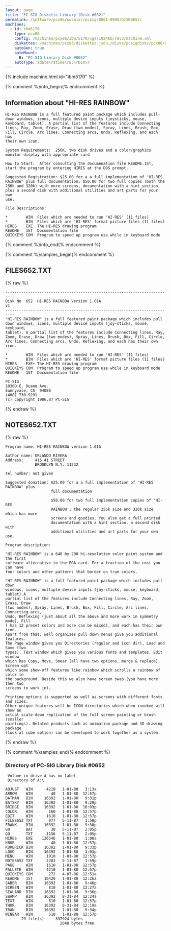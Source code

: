 ```yaml
---
layout: page
title: "PC-SIG Diskette Library (Disk #652)"
permalink: /software/pcx86/sw/misc/pcsig/0001-0999/DISK0652/
machines:
  - id: ibm5170
    type: pcx86
    config: /machines/pcx86/ibm/5170/cga/1024kb/rev3/machine.xml
    diskettes: /machines/pcx86/diskettes.json,/disks/pcsigdisks/pcx86/diskettes.json
    autoGen: true
    autoMount:
      B: "PC-SIG Library Disk #0652"
    autoType: $date\r$time\rB:\rDIR\r
---
```


{% include machine.html id="ibm5170" %}

{% comment %}info_begin{% endcomment %}

## Information about "HI-RES RAINBOW"

    HI-RES RAINBOW is a full featured paint package which includes pull-
    down windows, icons, multiple device inputs (joysticks, mouse,
    keyboard, tablet). A partial list of the features include Connecting
    lines, Ray, Zoom, Erase, Draw (two modes), Spray, Lines, Brush, Box,
    Fill, Circle, Arc lines, Connecting arcs, Undo, Reflexing, and each has
    their own icon.
    
    System Requirements:  256K, two disk drives and a color/graphics
    monitor display with appropriate card
    
    How to Start:  After consulting the documenation file README.1ST,
    start the program by entering HIRES at the DOS prompt.
    
    Suggested Registration: $25.00 for a a full implementation of 'HI-RES
    RAINBOW' plus full documentation; $50.00 for two full copies (both the
    256k and 320k) with more screens, documentation with a hint section,
    plus a second disk with additional utilities and art parts for your own
    use.
    
    File Descriptions:
    
    *        WIN  Files which are needed to run 'HI-RES' (11 files)
    *        BIN  Files which are 'HI-RES' format picture files (11 files)
    HIRES    EXE  The HI-RES drawing program
    README   1ST  Documentation file
    QUICKEYS COM  Program to speed up program use while in keyboard mode
{% comment %}info_end{% endcomment %}

{% comment %}samples_begin{% endcomment %}

## FILES652.TXT

{% raw %}
```
--------------------------------------------------------------------------
Disk No  652  HI-RES RAINBOW Version 1.01A                           v1
--------------------------------------------------------------------------
"HI-RES RAINBOW" is a full featured paint package which includes pull
down windows, icons, multiple device inputs (joy-sticks, mouse, keyboard,
tablet). A partial list of the features include Connecting lines, Ray,
Zoom, Erase, Draw (two modes), Spray, Lines, Brush, Box, Fill, Circle,
Arc lines, Connecting arcs, Undo, Reflexing, and each has their own icon.
 
*        WIN  Files which are needed to run 'HI-RES' (11 files)
*        BIN  Files which are 'HI-RES' format picture files (11 files)
HIRES    EXE+ The HI-RES drawing program
QUICKEYS COM  Program to speed up program use while in keyboard mode
README   1ST  Documentation file
 
PC-SIG
1030D E. Duane Ave.
Sunnyvale, CA  94086
(408) 730-9291
(c) Copyright 1986,87 PC-SIG
```
{% endraw %}

## NOTES652.TXT

{% raw %}
```
Program name: HI-RES RAINBOW version 1.01A
 
Author name: ORLANDO RIVERA
Address:     415 41 STREET
             BROOKLYN N.Y. 11232
 
Tel number: not given
 
Suggested donation: $25.00 for a a full implementation of 'HI-RES RAINBOW' plus
                    full documentation
 
                    $50.00 for two full implementation copies of 'HI-RES
                    RAINBOW'; the regular 256k size and 320k size which has more
                    screens and goodies. You also get a full printed
                    documentation with a hint section, a second disk with
                    additional utilities and art parts for your own use.
 
Program description:
 
"HI-RES RAINBOW" is a 640 by 200 hi-resolution color paint system and the first
software alternative to the EGA card. For a fraction of the cost you can have
four colors and other patterns that border on true colors.
 
"HI-RES RAINBOW" is a full featured paint package which includes pull down
windows, icons, multiple device inputs (joy-sticks, mouse, keyboard, tablet).A
partial list of the features include Connecting lines, Ray, Zoom, Erase, Draw
(two modes), Spray, Lines, Brush, Box, Fill, Circle, Arc lines, Connecting arcs,
Undo, Reflexing (just about all the above and more work in symmetry mode), Fill
( has 12 preset colors and more can be mixed), and each has their own icon.
Apart from that, well organizes pull down menus give you additional features.
The Page window gives you Directories (regular and icon dir), Load and Save (two
types), Text window which gives you various fonts and templates, Edit window
which has Copy, Move, Smear (all have two options, merge & replace), Screen opt
which some show-off features like rainbow which scrolls a rainbow of color in
the background. Beside this we also have screen swap (you have more then two
screens to work in).
 
Printing options is supported as well as screens with different fonts and sizes.
Other unique features will be ICON directories which when invoked will show an
actual scale down replication of the full screen painting or brush (smaller
paintings). Related products such as animation package and 3D drawing package
(look at cube option) can be developed to work together as a system.
```
{% endraw %}

{% comment %}samples_end{% endcomment %}

### Directory of PC-SIG Library Disk #0652

     Volume in drive A has no label
     Directory of A:\

    ADJUST   WIN      4210   1-01-80   3:13a
    ARROW    WIN        40   1-01-80  12:57p
    BATMAN   BIN     16392   1-01-80   9:31p
    BATSKY   BIN     16392   1-01-80   9:29p
    BRIDGE   BIN     16392   1-01-80  10:03p
    COLOR    WIN       160   1-01-80  12:57p
    EDIT     WIN      1610   1-01-80  12:57p
    FILES652 TXT       977   5-11-87   1:58p
    FRANK    BIN     16392   1-01-80   9:30p
    GO       BAT        38   5-11-87   2:05p
    GO       TXT      1156   5-11-87   2:05p
    HIRES    EXE    126546   1-01-80   1:00a
    KNOB     WIN        40   1-01-80  12:57p
    KURBRICK BIN     16392   1-01-80   9:33p
    LOGO     BIN     16392   1-01-80   3:03p
    MENU     WIN      1910   1-01-80  12:57p
    NOTES652 TXT      2283   5-11-87   1:59p
    PAGE     WIN      1610   1-01-80  12:57p
    PALLETE  WIN      4210   1-01-80  12:57p
    QUICKEYS COM       272   4-07-86  12:51a
    README   1ST     10420   1-01-80  12:26a
    SABER    BIN     16392   1-01-80   9:46p
    SCREEN   WIN       810   1-01-80  12:27a
    SEALAND  BIN     16392   1-01-80   9:36p
    SWAMP    BIN     16392   8-31-84  12:24a
    TEXT     WIN       810   1-01-80  12:57p
    THOR     BIN     16392   8-31-84  12:19a
    TRAN     BIN     16392   1-01-80   9:34p
    WINBAR   WIN       510   1-01-80  12:57p
           29 file(s)     337924 bytes
                            2048 bytes free
